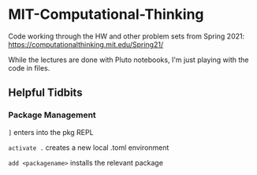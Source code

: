 # MIT-Computational-Thinking

Code working through the HW and other problem sets from Spring 2021: https://computationalthinking.mit.edu/Spring21/

While the lectures are done with Pluto notebooks, I'm just playing with the code in files.

## Helpful Tidbits

### Package Management
```]``` enters into the pkg REPL

```activate .``` creates a new local .toml environment

```add <packagename>``` installs the relevant package